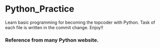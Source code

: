 # Python_Practice
Learn basic programming for becoming the topcoder with Python.
Task of each file is written in the commit change.
Enjoy!!
### Reference from many Python website.

